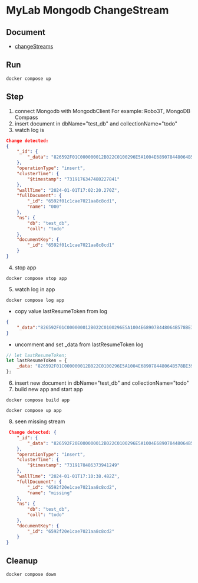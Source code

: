 # MyLab Mongodb ChangeStream

## Document
- [changeStreams](https://www.mongodb.com/docs/v6.0/changeStreams/)

## Run
```
docker compose up
```

## Step
1. connect Mongodb with MongodbClient For example: Robo3T, MongoDB Compass
2. insert document in dbName="test_db" and collectionName="todo"
3. watch log is 
```json
Change detected: 
{
    "_id": {
        "_data": "826592F01C000000012B022C0100296E5A1004E689078448064B578BE39A229AAEC58146645F696400646592F01C1CAE7021AA8C8CD10004"
    },
    "operationType": "insert",
    "clusterTime": {
        "$timestamp": "7319176347480227841"
    },
    "wallTime": "2024-01-01T17:02:20.270Z",
    "fullDocument": {
        "_id": "6592f01c1cae7021aa8c8cd1",
        "name": "000"
    },
    "ns": {
        "db": "test_db",
        "coll": "todo"
    },
    "documentKey": {
        "_id": "6592f01c1cae7021aa8c8cd1"
    }
}
```
4. stop app
```
docker compose stop app
```
5. watch log in app
```
docker compose log app
```
- copy value lastResumeToken from log
```json
{
    "_data":"826592F01C000000012B022C0100296E5A1004E689078448064B578BE39A229AAEC58146645F696400646592F01C1CAE7021AA8C8CD10004"
}
```
- uncomment and set _data from lastResumeToken log
```js
// let lastResumeToken;
let lastResumeToken = {
    _data: "826592F01C000000012B022C0100296E5A1004E689078448064B578BE39A229AAEC58146645F696400646592F01C1CAE7021AA8C8CD10004"
};

```
6. insert new document in dbName="test_db" and collectionName="todo"
7. build new app and start app
```
docker compose build app
```
```
docker compose up app
```
8. seen missing stream
```json
 Change detected: {
    "_id": {
        "_data": "826592F20E000000012B022C0100296E5A1004E689078448064B578BE39A229AAEC58146645F696400646592F20E1CAE7021AA8C8CD20004"
    },
    "operationType": "insert",
    "clusterTime": {
        "$timestamp": "7319178486373941249"
    },
    "wallTime": "2024-01-01T17:10:38.482Z",
    "fullDocument": {
        "_id": "6592f20e1cae7021aa8c8cd2",
        "name": "missing"
    },
    "ns": {
        "db": "test_db",
        "coll": "todo"
    },
    "documentKey": {
        "_id": "6592f20e1cae7021aa8c8cd2"
    }
}
```

## Cleanup
```
docker compose down
```